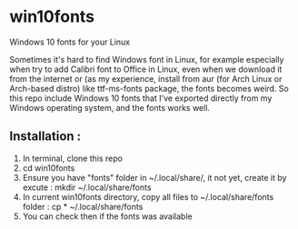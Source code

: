 # win10fonts
Windows 10 fonts for your Linux

Sometimes it's hard to find Windows font in Linux, for example especially when try to add Calibri font to Office in Linux, even when we download it from the internet or (as my experience, install from aur (for Arch Linux or Arch-based distro) like ttf-ms-fonts package, the fonts becomes weird. So this repo include Windows 10 fonts that I've exported directly from my Windows operating system, and the fonts works well.

## Installation :
1. In terminal, clone this repo
2. cd win10fonts
3. Ensure you have "fonts" folder in ~/.local/share/, it not yet, create it by excute : mkdir ~/.local/share/fonts
4. In current win10fonts directory, copy all files to ~/.local/share/fonts folder : cp * ~/.local/share/fonts
5. You can check then if the fonts was available
